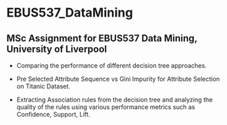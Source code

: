 # EBUS537_DataMining
## MSc Assignment for EBUS537 Data Mining, University of Liverpool

* Comparing the performance of different decision tree approaches.

* Pre Selected Attribute Sequence vs Gini Impurity for Attribute Selection on Titanic Dataset.

* Extracting Association rules from the decision tree and analyzing the quality of the rules using various performance metrics such as Confidence, Support, Lift.
